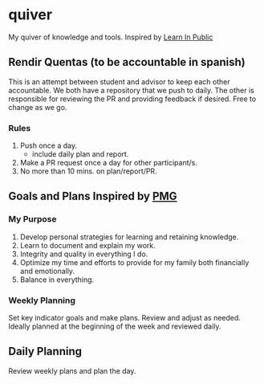 # quiver
My quiver of knowledge and tools. Inspired by [Learn In Public](https://www.swyx.io/learn-in-public) 

## Rendir Quentas (to be accountable in spanish)

This is an attempt between student and advisor to keep each other accountable. We both have a repository that we push to daily. The other is responsible for reviewing the PR and providing feedback if desired. Free to change as we go.

### Rules
1. Push once a day. 
	- include daily plan and report.
2. Make a PR request once a day for other participant/s.
3. No more than 10 mins. on plan/report/PR.


## Goals and Plans Inspired by [PMG](https://site.churchofjesuschrist.org/study/manual/preach-my-gospel-2023/16-chapter-8?lang=eng)

### My Purpose
1. Develop personal strategies for learning and retaining knowledge.
2. Learn to document and explain my work.
3. Integrity and quality in everything I do.
4. Optimize my time and efforts to provide for my family both financially and emotionally.
5. Balance in everything.

### Weekly Planning
Set key indicator goals and make plans. Review and adjust as needed. Ideally planned at the beginning of the week and reviewed daily.

## Daily Planning
Review weekly plans and plan the day.



